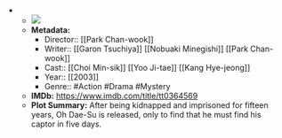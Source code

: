 - 
    - ![](https://m.media-amazon.com/images/M/MV5BMTI3NTQyMzU5M15BMl5BanBnXkFtZTcwMTM2MjgyMQ@@._V1_SX300.jpg)  
    - **Metadata:**
        - Director:: [[Park Chan-wook]]
        - Writer:: [[Garon Tsuchiya]] [[Nobuaki Minegishi]] [[Park Chan-wook]]
        - Cast:: [[Choi Min-sik]] [[Yoo Ji-tae]] [[Kang Hye-jeong]]
        - Year:: [[2003]]
        - Genre:: #Action #Drama #Mystery
    - **IMDb:** https://www.imdb.com/title/tt0364569
    - **Plot Summary:** After being kidnapped and imprisoned for fifteen years, Oh Dae-Su is released, only to find that he must find his captor in five days.
